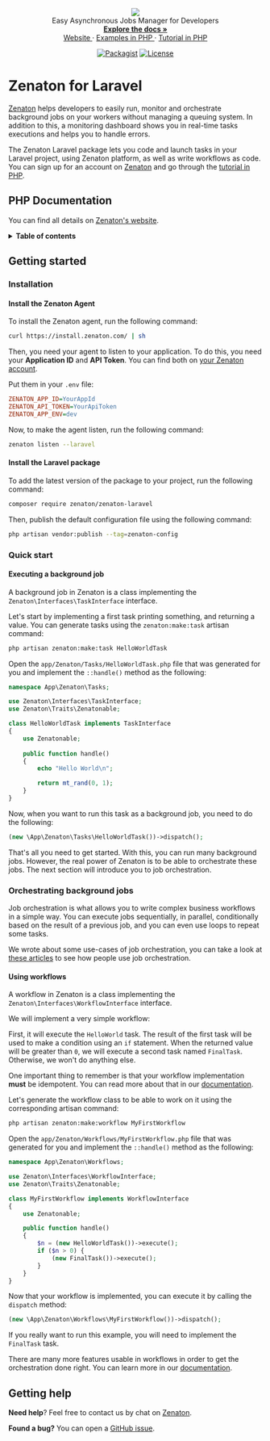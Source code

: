 <p align="center">
  <a href="https://zenaton.com" target="_blank">
    <img src="https://user-images.githubusercontent.com/36400935/58254828-e5176880-7d6b-11e9-9094-3f46d91faeee.png" target="_blank" />
  </a><br>
  Easy Asynchronous Jobs Manager for Developers <br>
  <a href="https://zenaton.com/documentation/php/getting-started/" target="_blank">
    <strong> Explore the docs » </strong>
  </a> <br>
  <a href="https://zenaton.com" target="_blank"> Website </a>
    ·
  <a href="https://github.com/zenaton/examples-php" target="_blank"> Examples in PHP </a>
    ·
  <a href="https://app.zenaton.com/tutorial/php" target="_blank"> Tutorial in PHP </a>
</p>
<p align="center">
  <a href="https://packagist.org/packages/zenaton/zenaton-laravel" rel="nofollow" target="_blank"><img src="https://img.shields.io/packagist/v/zenaton/zenaton-laravel.svg" alt="Packagist" style="max-width:100%;"></a>
  <a href="/LICENSE" target="_blank"><img src="https://img.shields.io/badge/License-Apache%202.0-blue.svg" alt="License" style="max-width:100%;"></a>
</p>

# Zenaton for Laravel

[Zenaton](https://zenaton.com) helps developers to easily run, monitor and orchestrate background jobs on your workers without managing a queuing system. In addition to this, a monitoring dashboard shows you in real-time tasks executions and helps you to handle errors.

The Zenaton Laravel package lets you code and launch tasks in your Laravel project, using Zenaton platform, as well as write workflows as code. You can sign up for an account on [Zenaton](https://zenaton.com) and go through the [tutorial in PHP](https://app.zenaton.com/tutorial/php).

## PHP Documentation

You can find all details on [Zenaton's website](https://zenaton.com/documentation/php/getting-started#introduction).

<details>
  <summary><strong>Table of contents</strong></summary>

<!-- START doctoc generated TOC please keep comment here to allow auto update -->
<!-- DON'T EDIT THIS SECTION, INSTEAD RE-RUN doctoc TO UPDATE -->


- [Getting started](#getting-started)
  - [Installation](#installation)
    - [Install the Zenaton Agent](#install-the-zenaton-agent)
    - [Install the Laravel package](#install-the-laravel-package)
  - [Quick start](#quick-start)
    - [Executing a background job](#executing-a-background-job)
  - [Orchestrating background jobs](#orchestrating-background-jobs)
    - [Using workflows](#using-workflows)
- [Getting help](#getting-help)

<!-- END doctoc generated TOC please keep comment here to allow auto update -->

</details>

## Getting started

### Installation

#### Install the Zenaton Agent

To install the Zenaton agent, run the following command:

```sh
curl https://install.zenaton.com/ | sh
```

Then, you need your agent to listen to your application.
To do this, you need your **Application ID** and **API Token**.
You can find both on [your Zenaton account](https://app.zenaton.com/api).

Put them in your `.env` file:

```ini
ZENATON_APP_ID=YourAppId
ZENATON_API_TOKEN=YourApiToken
ZENATON_APP_ENV=dev
```

Now, to make the agent listen, run the following command:

```sh
zenaton listen --laravel
```

#### Install the Laravel package

To add the latest version of the package to your project, run the following command:

```sh
composer require zenaton/zenaton-laravel
```

Then, publish the default configuration file using the following command:

```sh
php artisan vendor:publish --tag=zenaton-config
```

### Quick start

#### Executing a background job

A background job in Zenaton is a class implementing the `Zenaton\Interfaces\TaskInterface` interface.

Let's start by implementing a first task printing something, and returning a value.
You can generate tasks using the `zenaton:make:task` artisan command:

```sh
php artisan zenaton:make:task HelloWorldTask
```

Open the `app/Zenaton/Tasks/HelloWorldTask.php` file that was generated for you and
implement the `::handle()` method as the following:

```php
namespace App\Zenaton\Tasks;

use Zenaton\Interfaces\TaskInterface;
use Zenaton\Traits\Zenatonable;

class HelloWorldTask implements TaskInterface
{
    use Zenatonable;
    
    public function handle()
    {
        echo "Hello World\n";

        return mt_rand(0, 1);
    }
}
```

Now, when you want to run this task as a background job, you need to do the following:

```php
(new \App\Zenaton\Tasks\HelloWorldTask())->dispatch();
```

That's all you need to get started. With this, you can run many background jobs.
However, the real power of Zenaton is to be able to orchestrate these jobs. The next section will introduce you to job orchestration.

### Orchestrating background jobs

Job orchestration is what allows you to write complex business workflows in a simple way.
You can execute jobs sequentially, in parallel, conditionally based on the result of a previous job,
and you can even use loops to repeat some tasks.

We wrote about some use-cases of job orchestration, you can take a look at [these articles](https://medium.com/zenaton/tagged/php)
to see how people use job orchestration.

#### Using workflows

A workflow in Zenaton is a class implementing the `Zenaton\Interfaces\WorkflowInterface` interface.

We will implement a very simple workflow:

First, it will execute the `HelloWorld` task.
The result of the first task will be used to make a condition using an `if` statement.
When the returned value will be greater than `0`, we will execute a second task named `FinalTask`.
Otherwise, we won't do anything else.

One important thing to remember is that your workflow implementation **must** be idempotent.
You can read more about that in our [documentation](https://zenaton.com/documentation/php/workflow-basics/#implementation).

Let's generate the workflow class to be able to work on it using the corresponding artisan command:

```sh
php artisan zenaton:make:workflow MyFirstWorkflow
```

Open the `app/Zenaton/Workflows/MyFirstWorkflow.php` file that was generated for you
and implement the `::handle()` method as the following:

```php
namespace App\Zenaton\Workflows;

use Zenaton\Interfaces\WorkflowInterface;
use Zenaton\Traits\Zenatonable;

class MyFirstWorkflow implements WorkflowInterface
{
    use Zenatonable;

    public function handle()
    {
        $n = (new HelloWorldTask())->execute();
        if ($n > 0) {
            (new FinalTask())->execute();
        }
    }
}
```

Now that your workflow is implemented, you can execute it by calling the `dispatch` method:

```php
(new \App\Zenaton\Workflows\MyFirstWorkflow())->dispatch();
```

If you really want to run this example, you will need to implement the `FinalTask` task.

There are many more features usable in workflows in order to get the orchestration done right. You can learn more
in our [documentation](https://zenaton.com/documentation/php/workflow-basics/#implementation).

## Getting help

**Need help**? Feel free to contact us by chat on [Zenaton](https://zenaton.com/).

**Found a bug?** You can open a [GitHub issue](https://github.com/zenaton/zenaton-laravel/issues).
